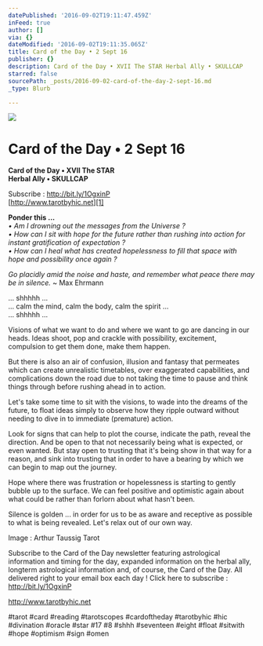 ```yaml
---
datePublished: '2016-09-02T19:11:47.459Z'
inFeed: true
author: []
via: {}
dateModified: '2016-09-02T19:11:35.065Z'
title: Card of the Day • 2 Sept 16
publisher: {}
description: Card of the Day • XVII The STAR Herbal Ally • SKULLCAP
starred: false
sourcePath: _posts/2016-09-02-card-of-the-day-2-sept-16.md
_type: Blurb

---
```

![](https://the-grid-user-content.s3-us-west-2.amazonaws.com/be9b9c97-4419-46b2-93cb-b684d9194b51.jpg)

# Card of the Day • 2 Sept 16

**Card of the Day • XVII The STAR  
Herbal Ally • SKULLCAP**

Subscribe : [http://bit.ly/1OgxinP][0]  
[http://www.tarotbyhic.net][1]

**Ponder this ...**  
_• Am I drowning out the messages from the Universe ?  
• How can I sit with hope for the future rather than rushing into action for instant gratification of expectation ?  
• How can I heal what has created hopelessness to fill that space with hope and possibility once again ?_

_Go placidly amid the noise and haste, and remember what peace there may be in silence._ ~ Max Ehrmann

... shhhhh ...  
... calm the mind, calm the body, calm the spirit ...  
... shhhhh ...

Visions of what we want to do and where we want to go are dancing in our heads. Ideas shoot, pop and crackle with possibility, excitement, compulsion to get them done, make them happen.

But there is also an air of confusion, illusion and fantasy that permeates which can create unrealistic timetables, over exaggerated capabilities, and complications down the road due to not taking the time to pause and think things through before rushing ahead in to action.

Let's take some time to sit with the visions, to wade into the dreams of the future, to float ideas simply to observe how they ripple outward without needing to dive in to immediate (premature) action.

Look for signs that can help to plot the course, indicate the path, reveal the direction. And be open to that not necessarily being what is expected, or even wanted. But stay open to trusting that it's being show in that way for a reason, and sink into trusting that in order to have a bearing by which we can begin to map out the journey.

Hope where there was frustration or hopelessness is starting to gently bubble up to the surface. We can feel positive and optimistic again about what could be rather than forlorn about what hasn't been.

Silence is golden ... in order for us to be as aware and receptive as possible to what is being revealed. Let's relax out of our own way.

Image : Arthur Taussig Tarot

Subscribe to the Card of the Day newsletter featuring astrological information and timing for the day, expanded information on the herbal ally, longterm astrological information and, of course, the Card of the Day. All delivered right to your email box each day ! Click here to subscribe : http://bit.ly/1OgxinP

http://www.tarotbyhic.net

\#tarot \#card \#reading \#tarotscopes \#cardoftheday \#tarotbyhic \#hic \#divination \#oracle \#star \#17 \#8 \#shhh \#seventeen \#eight \#float \#sitwith \#hope \#optimism \#sign \#omen

[0]: http://bit.ly/1OgxinP
[1]: http://www.tarotbyhic.net/